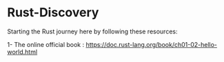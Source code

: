 # Rust-Discovery
Starting the Rust journey here by following these resources:

1-  The online official book : https://doc.rust-lang.org/book/ch01-02-hello-world.html
